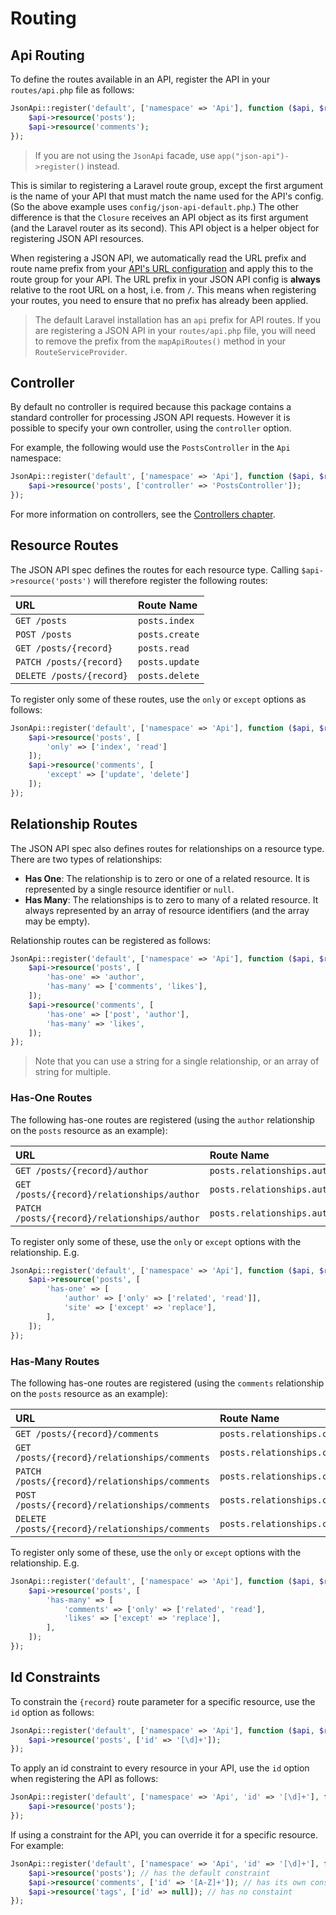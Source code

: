 # Routing

## Api Routing

To define the routes available in an API, register the API in your `routes/api.php` file as follows:

```php
JsonApi::register('default', ['namespace' => 'Api'], function ($api, $router) {
    $api->resource('posts');
    $api->resource('comments');
});
```
> If you are not using the `JsonApi` facade, use `app("json-api")->register()` instead.

This is similar to registering a Laravel route group, except the first argument is the name of your API that must
match the name used for the API's config. (So the above example uses `config/json-api-default.php`.) The other 
difference is that the `Closure` receives an API object as its first argument (and the Laravel router as its second).
This API object is a helper object for registering JSON API resources.

When registering a JSON API, we automatically read the URL prefix and route name prefix from your 
[API's URL configuration](./api#url) and apply this to the route group for your API. The URL prefix in your JSON API 
config is **always** relative to the root URL on a host, i.e. from `/`. This means when registering your routes, 
you need to ensure that no prefix has already been applied.

>  The default Laravel installation has an `api` prefix for API routes. If you are registering a JSON API in your
`routes/api.php` file, you will need to remove the prefix from the `mapApiRoutes()` method in your 
`RouteServiceProvider`.

## Controller

By default no controller is required because this package contains a standard controller for processing JSON API
requests. However it is possible to specify your own controller, using the `controller` option.

For example, the following would use the `PostsController` in the `Api` namespace:

```php
JsonApi::register('default', ['namespace' => 'Api'], function ($api, $router) {
    $api->resource('posts', ['controller' => 'PostsController']);
});
```

For more information on controllers, see the [Controllers chapter](./controllers.md).

## Resource Routes

The JSON API spec defines the routes for each resource type. Calling `$api->resource('posts')` will therefore
register the following routes:

| URL | Route Name |
| :-- | :-- |
| `GET /posts` | `posts.index` |
| `POST /posts` | `posts.create` |
| `GET /posts/{record}` | `posts.read` |
| `PATCH /posts/{record}` | `posts.update` |
| `DELETE /posts/{record}` | `posts.delete` |

To register only some of these routes, use the `only` or `except` options as follows:

```php
JsonApi::register('default', ['namespace' => 'Api'], function ($api, $router) {
    $api->resource('posts', [
        'only' => ['index', 'read']
    ]);
    $api->resource('comments', [
        'except' => ['update', 'delete']
    ]);
});
```

## Relationship Routes

The JSON API spec also defines routes for relationships on a resource type. There are two types of relationships:

- **Has One**: The relationship is to zero or one of a related resource. It is represented by a single resource
identifier or `null`.
- **Has Many**: The relationships is to zero to many of a related resource. It always represented by an array of
resource identifiers (and the array may be empty).

Relationship routes can be registered as follows:

```php
JsonApi::register('default', ['namespace' => 'Api'], function ($api, $router) {
    $api->resource('posts', [
        'has-one' => 'author',
        'has-many' => ['comments', 'likes'],
    ]);
    $api->resource('comments', [
        'has-one' => ['post', 'author'],
        'has-many' => 'likes',
    ]);
});
```

> Note that you can use a string for a single relationship, or an array of string for multiple.

### Has-One Routes

The following has-one routes are registered (using the `author` relationship on the `posts` resource as an example):

| URL | Route Name |
| :-- | :-- |
| `GET /posts/{record}/author` | `posts.relationships.author` |
| `GET /posts/{record}/relationships/author` | `posts.relationships.author.read` |
| `PATCH /posts/{record}/relationships/author` | `posts.relationships.author.replace` |

To register only some of these, use the `only` or `except` options with the relationship. E.g.

```php
JsonApi::register('default', ['namespace' => 'Api'], function ($api, $router) {
    $api->resource('posts', [
        'has-one' => [
            'author' => ['only' => ['related', 'read']],
            'site' => ['except' => 'replace'],
        ],
    ]);
});
```

### Has-Many Routes

The following has-one routes are registered (using the `comments` relationship on the `posts` resource as an example):

| URL | Route Name |
| :-- | :-- |
| `GET /posts/{record}/comments` | `posts.relationships.comments` |
| `GET /posts/{record}/relationships/comments` | `posts.relationships.comments.read` |
| `PATCH /posts/{record}/relationships/comments` | `posts.relationships.comments.replace` |
| `POST /posts/{record}/relationships/comments` | `posts.relationships.comments.add` |
| `DELETE /posts/{record}/relationships/comments` | `posts.relationships.comments.remove` |

To register only some of these, use the `only` or `except` options with the relationship. E.g.

```php
JsonApi::register('default', ['namespace' => 'Api'], function ($api, $router) {
    $api->resource('posts', [
        'has-many' => [
            'comments' => ['only' => ['related', 'read'],
            'likes' => ['except' => 'replace'],
        ],
    ]);
});
```

## Id Constraints

To constrain the `{record}` route parameter for a specific resource, use the `id` option as follows:

```php
JsonApi::register('default', ['namespace' => 'Api'], function ($api, $router) {
    $api->resource('posts', ['id' => '[\d]+']);
});
```

To apply an id constraint to every resource in your API, use the `id` option when registering the API as follows:

```php
JsonApi::register('default', ['namespace' => 'Api', 'id' => '[\d]+'], function ($api, $router) {
    $api->resource('posts');
});
```

If using a constraint for the API, you can override it for a specific resource. For example:

```php
JsonApi::register('default', ['namespace' => 'Api', 'id' => '[\d]+'], function ($api, $router) {
    $api->resource('posts'); // has the default constraint
    $api->resource('comments', ['id' => '[A-Z]+']); // has its own constraint
    $api->resource('tags', ['id' => null]); // has no constaint
});
```
